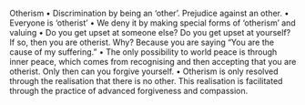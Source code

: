 Otherism
	•	Discrimination by being an ‘other’. Prejudice against an other.
	•	Everyone is ‘otherist’
	•	We deny it by making special forms of ‘otherism’ and valuing 
	•	Do you get upset at someone else? Do you get upset at yourself? If so, then you are otherist. Why? Because you are saying “You are the cause of my suffering.”
	•	The only possibility to world peace is through inner peace, which comes from recognising and then accepting that you are otherist. Only then can you forgive yourself.
	•	Otherism is only resolved through the realisation that there is no other. This realisation is facilitated through the practice of advanced forgiveness and compassion.

